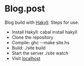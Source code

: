 # Blog.post

Blog build with [Hakyll](http://jaspervdj.be/hakyll/).
Steps for use:
* Install Hakyll: cabal install hakyll
* Clone the repository
* Compile: ghc --make site.hs
* Build: ./site build
* Start the server ./site watch
* Visit [localhost](http://localhost:8000/)
